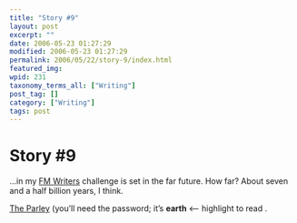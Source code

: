 ```yaml
---
title: "Story #9"
layout: post
excerpt: ""
date: 2006-05-23 01:27:29
modified: 2006-05-23 01:27:29
permalink: 2006/05/22/story-9/index.html
featured_img: 
wpid: 231
taxonomy_terms_all: ["Writing"]
post_tag: []
category: ["Writing"]
tags: post
---
```


# Story #9

…in my [FM Writers](http://www.fmwriters.com/) challenge is set in the far future. How far? About seven and a half billion years, I think.

[The Parley](http://www.patrickjohanneson.com/deardiary/fiction/short/the-parley/) (you’ll need the password; it’s **earth** &lt;– highlight to read .